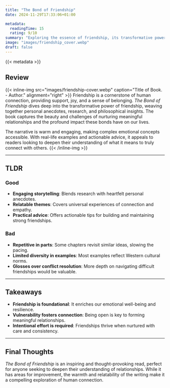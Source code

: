 ```yaml
---
title: "The Bond of Friendship"
date: 2024-11-29T17:33:06+01:00

metadata:
  readingTime: 15
  rating: 9/10
summary: "Exploring the essence of friendship, its transformative power, and the impact it has on our lives. A heartfelt journey into the bonds that shape us, enrich us, and teach us the true meaning of connection."
image: "images/friendship_cover.webp"
draft: false
---
```


{{< metadata >}}

## Review

{{< inline-img src="images/friendship-cover.webp" caption="Title of Book. - Author." alignment="right" >}}
Friendship is a cornerstone of human connection, providing support, joy, and a sense of belonging. *The Bond of Friendship* dives deep into the transformative power of friendship, weaving together personal anecdotes, research, and philosophical insights. The book captures the beauty and challenges of nurturing meaningful relationships and the profound impact these bonds have on our lives.

The narrative is warm and engaging, making complex emotional concepts accessible. With real-life examples and actionable advice, it appeals to readers looking to deepen their understanding of what it means to truly connect with others.
{{< /inline-img >}}

---

## TLDR

### Good
- **Engaging storytelling**: Blends research with heartfelt personal anecdotes.
- **Relatable themes**: Covers universal experiences of connection and empathy.
- **Practical advice**: Offers actionable tips for building and maintaining strong friendships.

### Bad
- **Repetitive in parts**: Some chapters revisit similar ideas, slowing the pacing.
- **Limited diversity in examples**: Most examples reflect Western cultural norms.
- **Glosses over conflict resolution**: More depth on navigating difficult friendships would be valuable.

---

## Takeaways
- **Friendship is foundational**: It enriches our emotional well-being and resilience.
- **Vulnerability fosters connection**: Being open is key to forming meaningful relationships.
- **Intentional effort is required**: Friendships thrive when nurtured with care and consistency.

---

## Final Thoughts

*The Bond of Friendship* is an inspiring and thought-provoking read, perfect for anyone seeking to deepen their understanding of relationships. While it has areas for improvement, the warmth and relatability of the writing make it a compelling exploration of human connection.
